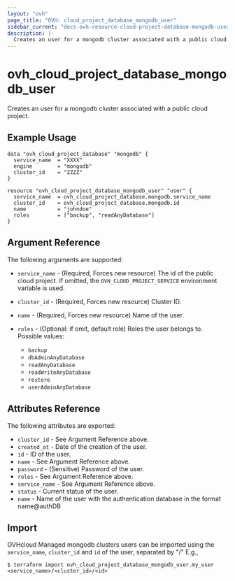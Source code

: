 ```yaml
---
layout: "ovh"
page_title: "OVH: cloud_project_database_mongodb_user"
sidebar_current: "docs-ovh-resource-cloud-project-database-mongodb-user"
description: |-
  Creates an user for a mongodb cluster associated with a public cloud project.
---
```


# ovh_cloud_project_database_mongodb_user

Creates an user for a mongodb cluster associated with a public cloud project.

## Example Usage

```hcl
data "ovh_cloud_project_database" "mongodb" {
  service_name  = "XXXX"
  engine        = "mongodb"
  cluster_id    = "ZZZZ"
}

resource "ovh_cloud_project_database_mongodb_user" "user" {
  service_name  = ovh_cloud_project_database.mongodb.service_name
  cluster_id    = ovh_cloud_project_database.mongodb.id
  name          = "johndoe"
  roles         = ["backup", "readAnyDatabase"]
}
```

## Argument Reference

The following arguments are supported:

* `service_name` - (Required, Forces new resource) The id of the public cloud project. If omitted,
  the `OVH_CLOUD_PROJECT_SERVICE` environment variable is used.

* `cluster_id` - (Required, Forces new resource) Cluster ID.

* `name` - (Required, Forces new resource) Name of the user.

* `roles` - (Optional: if omit, default role) Roles the user belongs to. Possible values:
  * `backup`
  * `dbAdminAnyDatabase`
  * `readAnyDatabase`
  * `readWriteAnyDatabase`
  * `restore`
  * `userAdminAnyDatabase`


## Attributes Reference

The following attributes are exported:

* `cluster_id` - See Argument Reference above.
* `created_at` - Date of the creation of the user.
* `id` - ID of the user.
* `name` - See Argument Reference above.
* `password` - (Sensitive) Password of the user.
* `roles` - See Argument Reference above.
* `service_name` - See Argument Reference above.
* `status` - Current status of the user.
* `name` - Name of the user with the authentication database in the format name@authDB

## Import

OVHcloud Managed mongodb clusters users can be imported using the `service_name`, `cluster_id` and `id` of the user, separated by "/" E.g.,

```
$ terraform import ovh_cloud_project_database_mongodb_user.my_user <service_name>/<cluster_id>/<id>